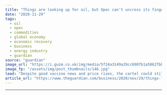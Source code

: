 ```yaml
---
title: "Things are looking up for oil, but Opec can't uncross its fingers just yet"
date: "2020-11-29"
tags: 
  - oil
  - opec
  - commodities
  - global economy
  - economic recovery
  - business
  - energy industry
  - guardian
source: "guardian"
image_url: "https://i.guim.co.uk/img/media/5f24a3149a29cc6907b1a58627bbad58be64426d/0_83_4048_2429/master/4048.jpg?width=460&quality=85&auto=format&fit=max&s=0adeb2346b40c4b512075b3f15ad1f13"
image_fp: "/assets/img/post_thumbnails/146.jpg"
lead: "Despite good vaccine news and price rises, the cartel could still meet a few bumps in the road – some of them of its own makingWhen oil ministers from the world’s largest fossil-fuel nations meet via webcam this week to make decisions about the globa..."
article_url: "https://www.theguardian.com/business/2020/nov/29/things-looking-up-for-oil-but-opec-cant-uncross-its-fingers"
---
```


---
